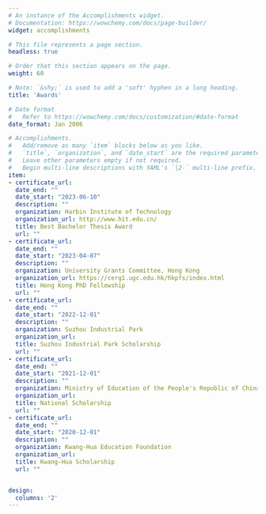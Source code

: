 ```yaml
---
# An instance of the Accomplishments widget.
# Documentation: https://wowchemy.com/docs/page-builder/
widget: accomplishments

# This file represents a page section.
headless: true

# Order that this section appears on the page.
weight: 60

# Note: `&shy;` is used to add a 'soft' hyphen in a long heading.
title: 'Awards' 

# Date format
#   Refer to https://wowchemy.com/docs/customization/#date-format
date_format: Jan 2006

# Accomplishments.
#   Add/remove as many `item` blocks below as you like.
#   `title`, `organization`, and `date_start` are the required parameters.
#   Leave other parameters empty if not required.
#   Begin multi-line descriptions with YAML's `|2-` multi-line prefix.
item:
- certificate_url:
  date_end: ""
  date_start: "2023-06-10"
  description: ""
  organization: Harbin Institute of Technology
  organization_url: http://www.hit.edu.cn/
  title: Best Bachelor Thesis Award
  url: ""
- certificate_url:
  date_end: ""
  date_start: "2023-04-07"
  description: ""
  organization: University Grants Committee, Hong Kong
  organization_url: https://cerg1.ugc.edu.hk/hkpfs/index.html
  title: Hong Kong PhD Fellowship
  url: ""
- certificate_url:
  date_end: ""
  date_start: "2022-12-01"
  description: ""
  organization: Suzhou Industrial Park
  organization_url: 
  title: Suzhou Industrial Park Scholarship
  url: ""
- certificate_url:
  date_end: ""
  date_start: "2021-12-01"
  description: ""
  organization: Ministry of Education of the People's Republic of China
  organization_url: 
  title: National Scholarship
  url: ""
- certificate_url:
  date_end: ""
  date_start: "2020-12-01"
  description: ""
  organization: Kwang-Hua Education Foundation
  organization_url: 
  title: Kwang-Hua Scholarship
  url: ""


design:
  columns: '2' 
---
```

